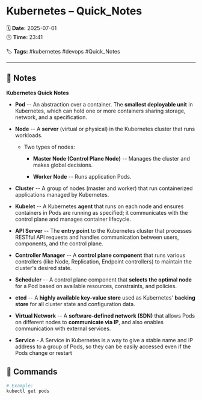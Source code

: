 # Kubernetes – Quick_Notes

🗓️ **Date:** 2025-07-01  
🕒 **Time:** 23:41  

🏷️ **Tags:** #kubernetes #devops #Quick_Notes  

---

## 📝 Notes

**Kubernetes Quick Notes**

- **Pod** -- An abstraction over a container. The **smallest deployable
  unit** in Kubernetes, which can hold one or more containers sharing
  storage, network, and a specification.

- **Node** -- A **server** (virtual or physical) in the Kubernetes
  cluster that runs workloads.

  - Two types of nodes:

    - **Master Node (Control Plane Node)** -- Manages the cluster and
      makes global decisions.

    - **Worker Node** -- Runs application Pods.

- **Cluster** -- A group of nodes (master and worker) that run
  containerized applications managed by Kubernetes.

- **Kubelet** -- A Kubernetes **agent** that runs on each node and
  ensures containers in Pods are running as specified; it communicates
  with the control plane and manages container lifecycle.

- **API Server** -- The **entry point** to the Kubernetes cluster that
  processes RESTful API requests and handles communication between
  users, components, and the control plane.

- **Controller Manager** -- A **control plane component** that runs
  various controllers (like Node, Replication, Endpoint controllers) to
  maintain the cluster's desired state.

- **Scheduler** -- A control plane component that **selects the optimal
  node** for a Pod based on available resources, constraints, and
  policies.

- **etcd** -- A **highly available key-value store** used as Kubernetes'
  **backing store** for all cluster state and configuration data.

- **Virtual Network** -- A **software-defined network (SDN)** that
  allows Pods on different nodes to **communicate via IP**, and also
  enables communication with external services.

- **Service** - A Service in Kubernetes is a way to give a stable name
  and IP address to a group of Pods, so they can be easily accessed even
  if the Pods change or restart

## 🧾 Commands

```bash
# Example:
kubectl get pods
```
